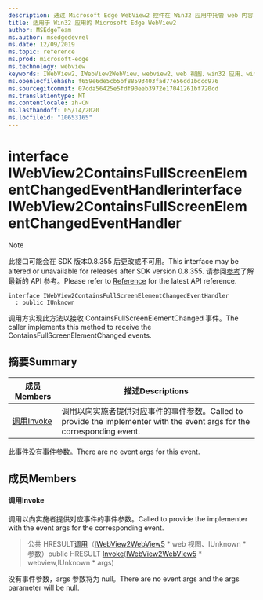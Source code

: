 ```yaml
---
description: 通过 Microsoft Edge WebView2 控件在 Win32 应用中托管 web 内容
title: 适用于 Win32 应用的 Microsoft Edge WebView2
author: MSEdgeTeam
ms.author: msedgedevrel
ms.date: 12/09/2019
ms.topic: reference
ms.prod: microsoft-edge
ms.technology: webview
keywords: IWebView2、IWebView2WebView、webview2、web 视图、win32 应用、win32、edge
ms.openlocfilehash: f659e6de5cb5bf88593403fad77e56dd1bdcd976
ms.sourcegitcommit: 07cda56425e5fdf90eeb3972e17041261bf720cd
ms.translationtype: MT
ms.contentlocale: zh-CN
ms.lasthandoff: 05/14/2020
ms.locfileid: "10653165"
---
```

# <span data-ttu-id="a8f5a-104">interface IWebView2ContainsFullScreenElementChangedEventHandler</span><span class="sxs-lookup"><span data-stu-id="a8f5a-104">interface IWebView2ContainsFullScreenElementChangedEventHandler</span></span> 

> [!NOTE]
> <span data-ttu-id="a8f5a-105">此接口可能会在 SDK 版本0.8.355 后更改或不可用。</span><span class="sxs-lookup"><span data-stu-id="a8f5a-105">This interface may be altered or unavailable for releases after SDK version 0.8.355.</span></span> <span data-ttu-id="a8f5a-106">请参阅[参考](../../../webview2-api-reference.md)了解最新的 API 参考。</span><span class="sxs-lookup"><span data-stu-id="a8f5a-106">Please refer to [Reference](../../../webview2-api-reference.md) for the latest API reference.</span></span>

```
interface IWebView2ContainsFullScreenElementChangedEventHandler
  : public IUnknown
```

<span data-ttu-id="a8f5a-107">调用方实现此方法以接收 ContainsFullScreenElementChanged 事件。</span><span class="sxs-lookup"><span data-stu-id="a8f5a-107">The caller implements this method to receive the ContainsFullScreenElementChanged events.</span></span>

## <span data-ttu-id="a8f5a-108">摘要</span><span class="sxs-lookup"><span data-stu-id="a8f5a-108">Summary</span></span>

 <span data-ttu-id="a8f5a-109">成员</span><span class="sxs-lookup"><span data-stu-id="a8f5a-109">Members</span></span>                        | <span data-ttu-id="a8f5a-110">描述</span><span class="sxs-lookup"><span data-stu-id="a8f5a-110">Descriptions</span></span>
--------------------------------|---------------------------------------------
[<span data-ttu-id="a8f5a-111">调用</span><span class="sxs-lookup"><span data-stu-id="a8f5a-111">Invoke</span></span>](#invoke) | <span data-ttu-id="a8f5a-112">调用以向实施者提供对应事件的事件参数。</span><span class="sxs-lookup"><span data-stu-id="a8f5a-112">Called to provide the implementer with the event args for the corresponding event.</span></span>

<span data-ttu-id="a8f5a-113">此事件没有事件参数。</span><span class="sxs-lookup"><span data-stu-id="a8f5a-113">There are no event args for this event.</span></span>

## <span data-ttu-id="a8f5a-114">成员</span><span class="sxs-lookup"><span data-stu-id="a8f5a-114">Members</span></span>

#### <span data-ttu-id="a8f5a-115">调用</span><span class="sxs-lookup"><span data-stu-id="a8f5a-115">Invoke</span></span> 

<span data-ttu-id="a8f5a-116">调用以向实施者提供对应事件的事件参数。</span><span class="sxs-lookup"><span data-stu-id="a8f5a-116">Called to provide the implementer with the event args for the corresponding event.</span></span>

> <span data-ttu-id="a8f5a-117">公共 HRESULT[调用](#invoke)（[IWebView2WebView5](IWebView2WebView5.md) \* web 视图、IUnknown \* 参数）</span><span class="sxs-lookup"><span data-stu-id="a8f5a-117">public HRESULT [Invoke](#invoke)([IWebView2WebView5](IWebView2WebView5.md) \* webview,IUnknown \* args)</span></span>

<span data-ttu-id="a8f5a-118">没有事件参数，args 参数将为 null。</span><span class="sxs-lookup"><span data-stu-id="a8f5a-118">There are no event args and the args parameter will be null.</span></span>

